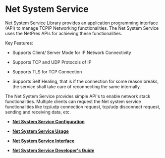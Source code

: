 # Net System Service

Net System Service Library provides an application programming interface \(API\) to manage TCPIP Networking functionalities. The Net System Service uses the NetPres APIs for achieving these functionalities.

Key Features:

-   Supports Client/ Server Mode for IP Network Connectivity

-   Supports TCP and UDP Protocols of IP

-   Supports TLS for TCP Connection

-   Supports Self Healing, that is if the connection for some reason breaks, the service shall take care of reconnecting the same internally.


The Net System Service provides simple API's to enable network stack functionalities. Multiple clients can request the Net system service functionalities like tcp/udp connection request, tcp/udp disconnect request, sending and receiving data, etc.

-   **[Net System Service Configuration](GUID-B8C3059F-624D-4C22-93D5-33243DA6CB4F.md)**  

-   **[Net System Service Usage](GUID-7ADBD426-1396-4DF4-842A-EAD15395A69C.md)**  

-   **[Net System Service Interface](GUID-010BB62D-452D-4B87-9F43-FDA5BF80F6AF.md)**  

-   **[Net System Service Developer's Guide](GUID-5F93A938-03E8-4F80-BD6A-0BBC4B0D44F0.md)**  



